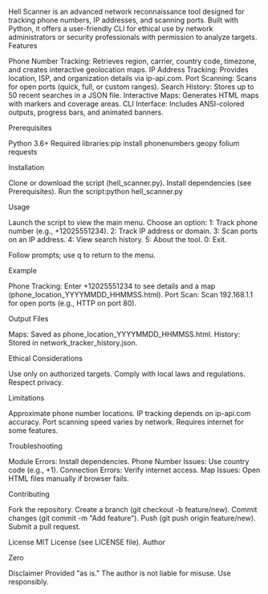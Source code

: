 Hell Scanner is an advanced network reconnaissance tool designed for tracking phone numbers, IP addresses, and scanning ports. Built with Python, it offers a user-friendly CLI for ethical use by network administrators or security professionals with permission to analyze targets.
Features

Phone Number Tracking: Retrieves region, carrier, country code, timezone, and creates interactive geolocation maps.
IP Address Tracking: Provides location, ISP, and organization details via ip-api.com.
Port Scanning: Scans for open ports (quick, full, or custom ranges).
Search History: Stores up to 50 recent searches in a JSON file.
Interactive Maps: Generates HTML maps with markers and coverage areas.
CLI Interface: Includes ANSI-colored outputs, progress bars, and animated banners.

Prerequisites

Python 3.6+
Required libraries:pip install phonenumbers geopy folium requests



Installation

Clone or download the script (hell_scanner.py).
Install dependencies (see Prerequisites).
Run the script:python hell_scanner.py



Usage

Launch the script to view the main menu.
Choose an option:
1: Track phone number (e.g., +12025551234).
2: Track IP address or domain.
3: Scan ports on an IP address.
4: View search history.
5: About the tool.
0: Exit.


Follow prompts; use q to return to the menu.

Example

Phone Tracking: Enter +12025551234 to see details and a map (phone_location_YYYYMMDD_HHMMSS.html).
Port Scan: Scan 192.168.1.1 for open ports (e.g., HTTP on port 80).

Output Files

Maps: Saved as phone_location_YYYYMMDD_HHMMSS.html.
History: Stored in network_tracker_history.json.

Ethical Considerations

Use only on authorized targets.
Comply with local laws and regulations.
Respect privacy.

Limitations

Approximate phone number locations.
IP tracking depends on ip-api.com accuracy.
Port scanning speed varies by network.
Requires internet for some features.

Troubleshooting

Module Errors: Install dependencies.
Phone Number Issues: Use country code (e.g., +1).
Connection Errors: Verify internet access.
Map Issues: Open HTML files manually if browser fails.

Contributing

Fork the repository.
Create a branch (git checkout -b feature/new).
Commit changes (git commit -m "Add feature").
Push (git push origin feature/new).
Submit a pull request.

License
MIT License (see LICENSE file).
Author

Zero

Disclaimer
Provided "as is." The author is not liable for misuse. Use responsibly.
